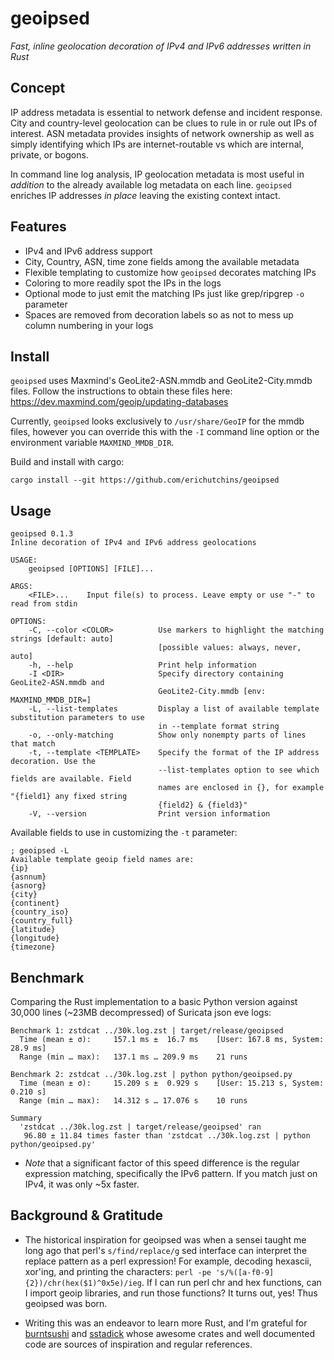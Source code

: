 # geoipsed

*Fast, inline geolocation decoration of IPv4 and IPv6 addresses written in Rust*

## Concept

IP address metadata is essential to network defense and incident response. City and country-level geolocation can be clues to rule in or rule out IPs of interest. ASN metadata provides insights of network ownership as well as simply identifying which IPs are internet-routable vs which are internal, private, or bogons.

In command line log analysis, IP geolocation metadata is most useful in *addition* to the already available log metadata on each line. `geoipsed` enriches IP addresses *in place* leaving the existing context intact. 

## Features
* IPv4 and IPv6 address support
* City, Country, ASN, time zone fields among the available metadata
* Flexible templating to customize how `geoipsed` decorates matching IPs
* Coloring to more readily spot the IPs in the logs
* Optional mode to just emit the matching IPs just like grep/ripgrep `-o` parameter
* Spaces are removed from decoration labels so as not to mess up column numbering in your logs

## Install

`geoipsed` uses Maxmind's GeoLite2-ASN.mmdb and GeoLite2-City.mmdb files. Follow the instructions to obtain these files here: https://dev.maxmind.com/geoip/updating-databases

Currently, `geoipsed` looks exclusively to `/usr/share/GeoIP` for the mmdb files, however you can override this with the `-I` command line option or the environment variable `MAXMIND_MMDB_DIR`.

Build and install with cargo:

```
cargo install --git https://github.com/erichutchins/geoipsed
```

## Usage

```
geoipsed 0.1.3
Inline decoration of IPv4 and IPv6 address geolocations

USAGE:
    geoipsed [OPTIONS] [FILE]...

ARGS:
    <FILE>...    Input file(s) to process. Leave empty or use "-" to read from stdin

OPTIONS:
    -C, --color <COLOR>          Use markers to highlight the matching strings [default: auto]
                                 [possible values: always, never, auto]
    -h, --help                   Print help information
    -I <DIR>                     Specify directory containing GeoLite2-ASN.mmdb and
                                 GeoLite2-City.mmdb [env: MAXMIND_MMDB_DIR=]
    -L, --list-templates         Display a list of available template substitution parameters to use
                                 in --template format string
    -o, --only-matching          Show only nonempty parts of lines that match
    -t, --template <TEMPLATE>    Specify the format of the IP address decoration. Use the
                                 --list-templates option to see which fields are available. Field
                                 names are enclosed in {}, for example "{field1} any fixed string
                                 {field2} & {field3}"
    -V, --version                Print version information
```

Available fields to use in customizing the `-t` parameter:

```
; geoipsed -L
Available template geoip field names are:
{ip}
{asnnum}
{asnorg}
{city}
{continent}
{country_iso}
{country_full}
{latitude}
{longitude}
{timezone}
```

## Benchmark
Comparing the Rust implementation to a basic Python version against 30,000 lines (~23MB decompressed) of Suricata json eve logs:

```
Benchmark 1: zstdcat ../30k.log.zst | target/release/geoipsed
  Time (mean ± σ):     157.1 ms ±  16.7 ms    [User: 167.8 ms, System: 28.9 ms]
  Range (min … max):   137.1 ms … 209.9 ms    21 runs
 
Benchmark 2: zstdcat ../30k.log.zst | python python/geoipsed.py
  Time (mean ± σ):     15.209 s ±  0.929 s    [User: 15.213 s, System: 0.210 s]
  Range (min … max):   14.312 s … 17.076 s    10 runs
 
Summary
  'zstdcat ../30k.log.zst | target/release/geoipsed' ran
   96.80 ± 11.84 times faster than 'zstdcat ../30k.log.zst | python python/geoipsed.py'
```

* *Note* that a significant factor of this speed difference is the regular expression matching, specifically the IPv6 pattern. If you match just on IPv4, it was only ~5x faster.

## Background & Gratitude
* The historical inspiration for geoipsed was when a sensei taught me long ago that perl's `s/find/replace/g` sed interface can interpret the replace pattern as a perl expression! For example, decoding hexascii, xor'ing, and printing the characters: `perl -pe 's/%([a-f0-9]{2})/chr(hex($1)^0x5e)/ieg`. If I can run perl chr and hex functions, can I import geoip libraries, and run those functions? It turns out, yes! Thus geoipsed was born.

* Writing this was an endeavor to learn more Rust, and I'm grateful for [burntsushi](https://github.com/burntsushi) and [sstadick](https://github.com/sstadick) whose awesome crates and well documented code are sources of inspiration and regular references.
